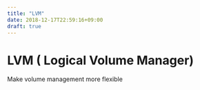 ```yaml
---
title: "LVM"
date: 2018-12-17T22:59:16+09:00
draft: true
---
```


# LVM ( Logical Volume Manager)

Make volume management more flexible



